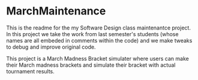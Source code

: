 # MarchMaintenance

This is the readme for the my Software Design class maintenantce project.
In this project we take the work from last semester's students (whose names are all embeded in comments within the code) and
we make tweaks to debug and improve original code.

This project is a March Madness Bracket simulater where users can make their March madness brackets and simulate their bracket
with actual tournament results.
